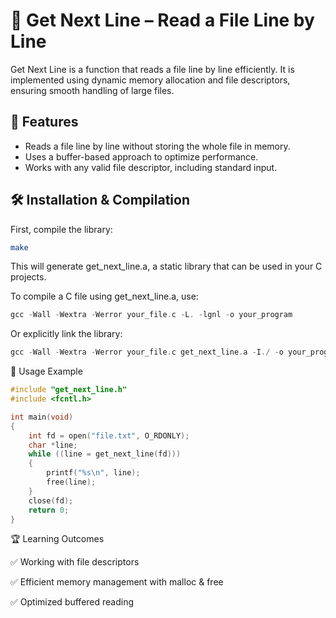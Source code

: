 # 📜 Get Next Line – Read a File Line by Line

Get Next Line is a function that reads a file line by line efficiently. It is implemented using dynamic memory allocation and file descriptors, ensuring smooth handling of large files.

## 🚀 Features
- Reads a file line by line without storing the whole file in memory.
- Uses a buffer-based approach to optimize performance.
- Works with any valid file descriptor, including standard input.

## 🛠 Installation & Compilation

First, compile the library:

```sh
make
```
This will generate get_next_line.a, a static library that can be used in your C projects.

To compile a C file using get_next_line.a, use:

```c
gcc -Wall -Wextra -Werror your_file.c -L. -lgnl -o your_program
```

Or explicitly link the library:
```c
gcc -Wall -Wextra -Werror your_file.c get_next_line.a -I./ -o your_program
```

📜 Usage Example
```c
#include "get_next_line.h"
#include <fcntl.h>

int main(void)
{
    int fd = open("file.txt", O_RDONLY);
    char *line;
    while ((line = get_next_line(fd)))
    {
        printf("%s\n", line);
        free(line);
    }
    close(fd);
    return 0;
}
```

🏆 Learning Outcomes

✅ Working with file descriptors

✅ Efficient memory management with malloc & free

✅ Optimized buffered reading
